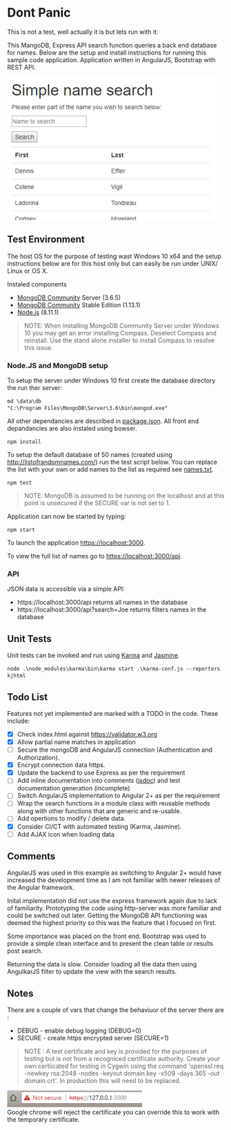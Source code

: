 # Dont Panic
This is not a test, well actually it is but lets run with it.

This MangoDB, Express API search function queries a back end database for names. Below are the setup and install instructions for running this sample code application. Application written in AngularJS, Bootstrap with REST API. 

![Application screnshot](img/applcation.png)<br>
## Test Environment

The host OS for the purpose of testing wast Windows 10 x64 and the setup instructions below are for this host only but can easily be run under UNIX/ Linux or OS X.

Instaled components
* [MongoDB Community](https://www.mongodb.com/download-center#community) Server (3.6.5)
* [MongoDB Community](https://www.mongodb.com/download-center#community) Stable Edition (1.13.1)
* [Node.js](https://nodejs.org/en/download/) (8.11.1)
> NOTE: When installing MongoDB Community Server under Windows 10 you may get an error installing Compass. Deselect Compass and reinstall. Use the stand alone installer to install Compass to resolve this issue.

### Node.JS and MongoDB setup
To setup the server under Windows 10 first create the database directory the run ther server:
```
md \data\db
"C:\Program Files\MongoDB\Server\3.6\bin\mongod.exe"
```
All other dependancies are described in [package.json](./package.json). All front end depandancies are also instaled using bowser.
```
npm install
```
To setup the default database of 50 names (created using http://listofrandomnames.com/) run the test script below. You can replace the list with your own or add names to the list as required see [names.txt](./names.txt).
```
npm test
```
> NOTE: MongoDB is assumed to be running on the localhost and at this point is unsecured if the SECURE var is not set to 1.

Application can now be started by typing:
```
npm start
```
To launch the application [https://localhost:3000](https://localhost:3000).

To view the full list of names go to [https://localhost:3000/api](https://localhost:3000/api).
### API
JSON data is accessible via a simple API:
- https://localhost:3000/api returns all names in the database
- https://localhost:3000/api?search=Joe returns filters names in the database
## Unit Tests
Unit tests can be invoked and run using [Karma](https://karma-runner.github.io/2.0/index.html) and [Jasmine](https://jasmine.github.io/).
```
node .\node_modules\karma\bin\karma start .\karma-conf.js --reporters kjhtml
```
## Todo List
Features not yet implemented are marked with a TODO in the code. These include:
- [x] Check index.html against https://validator.w3.org
- [x] Allow partial name matches in application
- [ ] Secure the mongoDB and AngularJS connection (Authentication and Authorization).
- [x] Encrypt connection data https.
- [x] Update the backend to use Express as per the requirement
- [ ] Add inline documentation into comments ([jsdoc](https://www.npmjs.com/package/jsdoc)) and test documentation generation (incomplete)
- [ ] Switch AngularJS implementation to Angular 2+ as per the requirement
- [ ] Wrap the search functions in a module class with reusable methods along with other functions that are generic and re-usable.
- [ ] Add opertions to modify / delete data.
- [x] Consider CI/CT with automated testing (Karma, Jasmine).
- [ ] Add AJAX icon when loading data

## Comments
AngularJS was used in this example as switching to Angular 2+ would have increased the development time as I am not familiar with newer releases of the Angular framework. 

Inital implementation did not use the express framework again due to lack of familiarity. Prototyping the code using http-server was more familiar and could be switched out later. Getting the MongoDB API functioning was deemed the highest priority so this was the feature that I focused on first.

Some importance was placed on the front end. Bootstrap was used to provide a simple clean interface and to present the clean table or results post search.

Returning the data is slow. Consider loading all the data then using AngulkarJS filter to update the view with the search results.

## Notes
There are a couple of vars that change the behaviuor of the server there are :
* DEBUG - enable debug logging (DEBUG=0)
* SECURE - create https encrypted server (SECURE=1)
> NOTE : A test certificate and key is provided for the purposes of testing but is not from a recogniced certificate authority. Create your own certiicated for testing in Cygwin using the command 'openssl req -newkey rsa:2048 -nodes -keyout domain.key -x509 -days 365 -out domain.crt'. In production this will need to be replaced.

![Not Secure Image](img/secure-error.png)<br>
Google chrome will reject the certificate you can override this to work with the temporary certificate.
